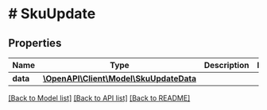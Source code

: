 # # SkuUpdate

## Properties

Name | Type | Description | Notes
------------ | ------------- | ------------- | -------------
**data** | [**\OpenAPI\Client\Model\SkuUpdateData**](SkuUpdateData.md) |  |

[[Back to Model list]](../../README.md#models) [[Back to API list]](../../README.md#endpoints) [[Back to README]](../../README.md)
